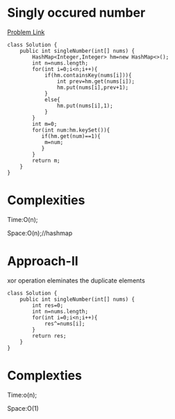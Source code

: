 # Singly occured number 

[Problem Link](https://leetcode.com/problems/single-number/submissions/1652448168/)

```
class Solution {
    public int singleNumber(int[] nums) {
        HashMap<Integer,Integer> hm=new HashMap<>();
        int n=nums.length;
        for(int i=0;i<n;i++){
            if(hm.containsKey(nums[i])){
                int prev=hm.get(nums[i]);
                hm.put(nums[i],prev+1);
            }
            else{
                hm.put(nums[i],1);
            }
        }
        int m=0;
        for(int num:hm.keySet()){
           if(hm.get(num)==1){
            m=num;
           }
        }
        return m;
    }
}
```

# Complexities

Time:O(n);

Space:O(n);//hashmap



# Approach-II

xor operation eleminates the duplicate elements

```
class Solution {
    public int singleNumber(int[] nums) {
        int res=0;
        int n=nums.length;
        for(int i=0;i<n;i++){
            res^=nums[i];
        }
        return res;
    }
}
```

# Complexties

Time:o(n);

Space:O(1)
